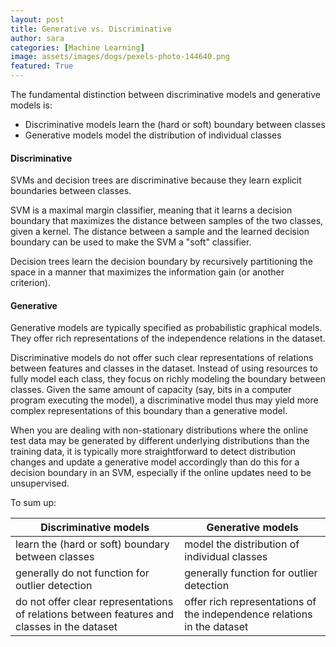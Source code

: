 ```yaml
---
layout: post
title: Generative vs. Discriminative
author: sara
categories: [Machine Learning]
image: assets/images/dogs/pexels-photo-144640.png
featured: True
---
```


The fundamental distinction between discriminative models and generative models is:

* Discriminative models learn the (hard or soft) boundary between classes
* Generative models model the distribution of individual classes

#### Discriminative

SVMs and decision trees are discriminative because they learn explicit boundaries between classes. 

SVM is a maximal margin classifier, meaning that it learns a decision boundary that maximizes the distance between samples of the two classes, given a kernel. The distance between a sample and the learned decision boundary can be used to make the SVM a "soft" classifier. 

Decision trees learn the decision boundary by recursively partitioning the space in a manner that maximizes the information gain (or another criterion).

#### Generative

Generative models are typically specified as probabilistic graphical models. They offer rich representations of the independence relations in the dataset.

Discriminative models do not offer such clear representations of relations between features and classes in the dataset. Instead of using resources to fully model each class, they focus on richly modeling the boundary between classes. Given the same amount of capacity (say, bits in a computer program executing the model), a discriminative model thus may yield more complex representations of this boundary than a generative model.

When you are dealing with non-stationary distributions where the online test data may be generated by different underlying distributions than the training data, it is typically more straightforward to detect distribution changes and update a generative model accordingly than do this for a decision boundary in an SVM, especially if the online updates need to be unsupervised. 

To sum up:

| Discriminative models | Generative models |
| ------------- | ------------- |
| learn the (hard or soft) boundary between classes  | model the distribution of individual classes  |
| generally do not function for outlier detection  | generally function for outlier detection  |
| do not offer clear representations of relations between features and classes in the dataset  | offer rich representations of the independence relations in the dataset  | 

